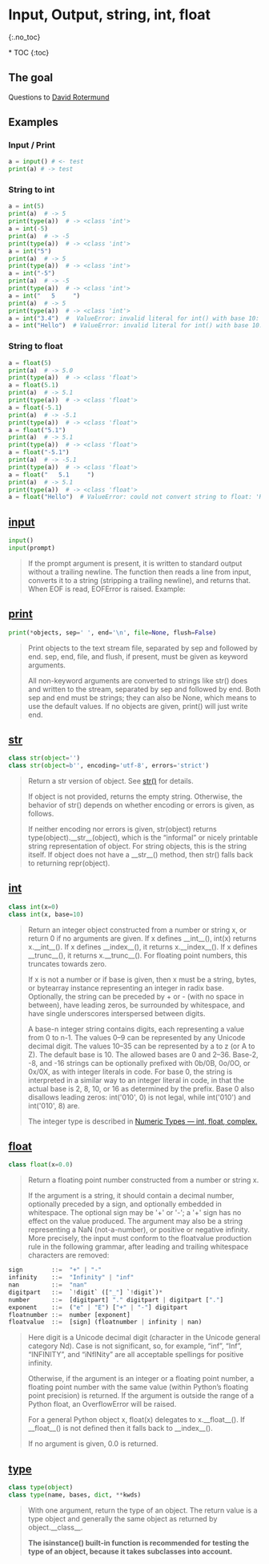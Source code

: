 # Input, Output, string, int, float
{:.no_toc}

<nav markdown="1" class="toc-class">
* TOC
{:toc}
</nav>

## The goal



Questions to [David Rotermund](mailto:davrot@uni-bremen.de)


## Examples

### Input / Print

```python
a = input() # <- test
print(a) # -> test
```

### String to int

```python
a = int(5)
print(a)  # -> 5
print(type(a))  # -> <class 'int'>
a = int(-5)
print(a)  # -> -5
print(type(a))  # -> <class 'int'>
a = int("5")
print(a)  # -> 5
print(type(a))  # -> <class 'int'>
a = int("-5")
print(a)  # -> -5
print(type(a))  # -> <class 'int'>
a = int("   5     ")
print(a)  # -> 5
print(type(a))  # -> <class 'int'>
a = int("3.4")  #  ValueError: invalid literal for int() with base 10: '3.4'
a = int("Hello")  # ValueError: invalid literal for int() with base 10: 'Hello'
```

### String to float

```python
a = float(5)
print(a)  # -> 5.0
print(type(a))  # -> <class 'float'>
a = float(5.1)
print(a)  # -> 5.1
print(type(a))  # -> <class 'float'>
a = float(-5.1)
print(a)  # -> -5.1
print(type(a))  # -> <class 'float'>
a = float("5.1")
print(a)  # -> 5.1
print(type(a))  # -> <class 'float'>
a = float("-5.1")
print(a)  # -> -5.1
print(type(a))  # -> <class 'float'>
a = float("   5.1     ")
print(a)  # -> 5.1
print(type(a))  # -> <class 'float'>
a = float("Hello")  # ValueError: could not convert string to float: 'Hello'
```


## [input](https://docs.python.org/3/library/functions.html#input)

```python
input()
input(prompt)
```

> If the prompt argument is present, it is written to standard output without a trailing newline. The function then reads a line from input, converts it to a string (stripping a trailing newline), and returns that. When EOF is read, EOFError is raised. Example:

## [print](https://docs.python.org/3/library/functions.html#print)

```python
print(*objects, sep=' ', end='\n', file=None, flush=False)
```

> Print objects to the text stream file, separated by sep and followed by end. sep, end, file, and flush, if present, must be given as keyword arguments.
> 
> All non-keyword arguments are converted to strings like str() does and written to the stream, separated by sep and followed by end. Both sep and end must be strings; they can also be None, which means to use the default values. If no objects are given, print() will just write end.


## [str](https://docs.python.org/3/library/functions.html#func-str)

```python
class str(object='')
class str(object=b'', encoding='utf-8', errors='strict')
```

> Return a str version of object. See [str()](https://docs.python.org/3/library/stdtypes.html#str) for details.
> 
> If object is not provided, returns the empty string. Otherwise, the behavior of str() depends on whether encoding or errors is given, as follows.
> 
> If neither encoding nor errors is given, str(object) returns type(object).\_\_str\_\_(object), which is the “informal” or nicely printable string representation of object. For string objects, this is the string itself. If object does not have a \_\_str\_\_() method, then str() falls back to returning repr(object).

## [int](https://docs.python.org/3/library/functions.html#int)

```python
class int(x=0)
class int(x, base=10)
```

> Return an integer object constructed from a number or string x, or return 0 if no arguments are given. If x defines \_\_int\_\_(), int(x) returns x.\_\_int\_\_(). If x defines \_\_index\_\_(), it returns x.\_\_index\_\_(). If x defines \_\_trunc\_\_(), it returns x.\_\_trunc\_\_(). For floating point numbers, this truncates towards zero.
> 
> If x is not a number or if base is given, then x must be a string, bytes, or bytearray instance representing an integer in radix base. Optionally, the string can be preceded by + or - (with no space in between), have leading zeros, be surrounded by whitespace, and have single underscores interspersed between digits.
> 
> A base-n integer string contains digits, each representing a value from 0 to n-1. The values 0–9 can be represented by any Unicode decimal digit. The values 10–35 can be represented by a to z (or A to Z). The default base is 10. The allowed bases are 0 and 2–36. Base-2, -8, and -16 strings can be optionally prefixed with 0b/0B, 0o/0O, or 0x/0X, as with integer literals in code. For base 0, the string is interpreted in a similar way to an integer literal in code, in that the actual base is 2, 8, 10, or 16 as determined by the prefix. Base 0 also disallows leading zeros: int('010', 0) is not legal, while int('010') and int('010', 8) are.
> 
> The integer type is described in [Numeric Types — int, float, complex.](https://docs.python.org/3/library/stdtypes.html#typesnumeric)

## [float](https://docs.python.org/3/library/functions.html#float)

```python
class float(x=0.0)
```

> Return a floating point number constructed from a number or string x.
> 
> If the argument is a string, it should contain a decimal number, optionally preceded by a sign, and optionally embedded in whitespace. The optional sign may be '+' or '-'; a '+' sign has no effect on the value produced. The argument may also be a string representing a NaN (not-a-number), or positive or negative infinity. More precisely, the input must conform to the floatvalue production rule in the following grammar, after leading and trailing whitespace characters are removed:

```python
sign        ::=  "+" | "-"
infinity    ::=  "Infinity" | "inf"
nan         ::=  "nan"
digitpart   ::=  `!digit` (["_"] `!digit`)*
number      ::=  [digitpart] "." digitpart | digitpart ["."]
exponent    ::=  ("e" | "E") ["+" | "-"] digitpart
floatnumber ::=  number [exponent]
floatvalue  ::=  [sign] (floatnumber | infinity | nan)
```

> Here digit is a Unicode decimal digit (character in the Unicode general category Nd). Case is not significant, so, for example, “inf”, “Inf”, “INFINITY”, and “iNfINity” are all acceptable spellings for positive infinity.
> 
> Otherwise, if the argument is an integer or a floating point number, a floating point number with the same value (within Python’s floating point precision) is returned. If the argument is outside the range of a Python float, an OverflowError will be raised.
> 
> For a general Python object x, float(x) delegates to x.\_\_float\_\_(). If \_\_float\_\_() is not defined then it falls back to \_\_index\_\_().
> 
> If no argument is given, 0.0 is returned.

## [type](https://docs.python.org/3/library/functions.html#type)

```python
class type(object)
class type(name, bases, dict, **kwds)
```

> With one argument, return the type of an object. The return value is a type object and generally the same object as returned by object.\_\_class\_\_.
> 
> **The isinstance() built-in function is recommended for testing the type of an object, because it takes subclasses into account.**

